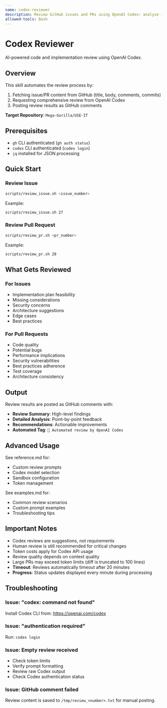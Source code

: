 ```yaml
---
name: codex-reviewer
description: Review GitHub issues and PRs using OpenAI Codex: analyze implementation feasibility, code quality, security, performance, architecture, test coverage. Post automated review comments to USE-IT repository. Use when reviewing issues, PRs, or requesting AI code review.
allowed-tools: Bash
---
```


# Codex Reviewer

AI-powered code and implementation review using OpenAI Codex.

## Overview

This skill automates the review process by:
1. Fetching issue/PR content from GitHub (title, body, comments, commits)
2. Requesting comprehensive review from OpenAI Codex
3. Posting review results as GitHub comments

**Target Repository**: `Mega-Gorilla/USE-IT`

## Prerequisites

- `gh` CLI authenticated (`gh auth status`)
- `codex` CLI authenticated (`codex login`)
- `jq` installed for JSON processing

## Quick Start

### Review Issue

```bash
scripts/review_issue.sh <issue_number>
```

Example:
```bash
scripts/review_issue.sh 27
```

### Review Pull Request

```bash
scripts/review_pr.sh <pr_number>
```

Example:
```bash
scripts/review_pr.sh 28
```

## What Gets Reviewed

### For Issues
- Implementation plan feasibility
- Missing considerations
- Security concerns
- Architecture suggestions
- Edge cases
- Best practices

### For Pull Requests
- Code quality
- Potential bugs
- Performance implications
- Security vulnerabilities
- Best practices adherence
- Test coverage
- Architecture consistency

## Output

Review results are posted as GitHub comments with:
- **Review Summary**: High-level findings
- **Detailed Analysis**: Point-by-point feedback
- **Recommendations**: Actionable improvements
- **Automated Tag**: `🤖 Automated review by OpenAI Codex`

## Advanced Usage

See reference.md for:
- Custom review prompts
- Codex model selection
- Sandbox configuration
- Token management

See examples.md for:
- Common review scenarios
- Custom prompt examples
- Troubleshooting tips

## Important Notes

- Codex reviews are suggestions, not requirements
- Human review is still recommended for critical changes
- Token costs apply for Codex API usage
- Review quality depends on context quality
- Large PRs may exceed token limits (diff is truncated to 100 lines)
- **Timeout**: Reviews automatically timeout after 20 minutes
- **Progress**: Status updates displayed every minute during processing

## Troubleshooting

### Issue: "codex: command not found"
Install Codex CLI from: https://openai.com/codex

### Issue: "authentication required"
Run: `codex login`

### Issue: Empty review received
- Check token limits
- Verify prompt formatting
- Review raw Codex output
- Check Codex authentication status

### Issue: GitHub comment failed
Review content is saved to `/tmp/review_<number>.txt` for manual posting.
